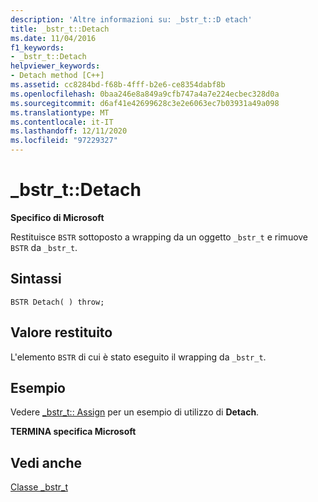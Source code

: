 ```yaml
---
description: 'Altre informazioni su: _bstr_t::D etach'
title: _bstr_t::Detach
ms.date: 11/04/2016
f1_keywords:
- _bstr_t::Detach
helpviewer_keywords:
- Detach method [C++]
ms.assetid: cc8284bd-f68b-4fff-b2e6-ce8354dabf8b
ms.openlocfilehash: 0baa246e8a849a9cfb747a4a7e224ecbec328d0a
ms.sourcegitcommit: d6af41e42699628c3e2e6063ec7b03931a49a098
ms.translationtype: MT
ms.contentlocale: it-IT
ms.lasthandoff: 12/11/2020
ms.locfileid: "97229327"
---
```

# <a name="_bstr_tdetach"></a>_bstr_t::Detach

**Specifico di Microsoft**

Restituisce `BSTR` sottoposto a wrapping da un oggetto `_bstr_t` e rimuove `BSTR` da `_bstr_t`.

## <a name="syntax"></a>Sintassi

```
BSTR Detach( ) throw;
```

## <a name="return-value"></a>Valore restituito

L'elemento `BSTR` di cui è stato eseguito il wrapping da `_bstr_t`.

## <a name="example"></a>Esempio

Vedere [_bstr_t:: Assign](../cpp/bstr-t-assign.md) per un esempio di utilizzo di **Detach**.

**TERMINA specifica Microsoft**

## <a name="see-also"></a>Vedi anche

[Classe _bstr_t](../cpp/bstr-t-class.md)
